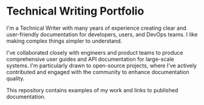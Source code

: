 # Technical Writing Portfolio

I'm a Technical Writer with many years of experience creating clear and user-friendly documentation for developers, users, and DevOps teams. I like making
complex things simpler to understand.

I've collaborated closely with engineers and product teams to produce comprehensive user guides and API documentation for large-scale systems. I'm particularly
drawn to open-source projects, where I've actively contributed and engaged with the community to enhance documentation quality.

This repository contains examples of my work and links to published documentation.
